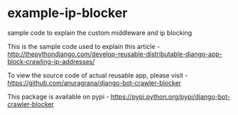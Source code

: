 # example-ip-blocker
sample code to explain the custom middleware and ip blocking  


This is the sample code used to explain this article - http://thepythondjango.com/develop-reusable-distributable-django-app-block-crawling-ip-addresses/

To view the source code of actual reusable app, please visit - https://github.com/anuragrana/django-bot-crawler-blocker

This package is available on pypi - https://pypi.python.org/pypi/django-bot-crawler-blocker

